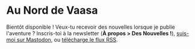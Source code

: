 # Au Nord de Vaasa

Bientôt disponible ! Veux-tu recevoir des nouvelles lorsque je publie l'aventure ? Inscris-toi à la newsletter (**À propos > Des Nouvelles !**), [suis-moi sur Mastodon](https://photog.social/@explorewilder), ou [télécharge le flux RSS](https://photog.social/@explorewilder.rss).
